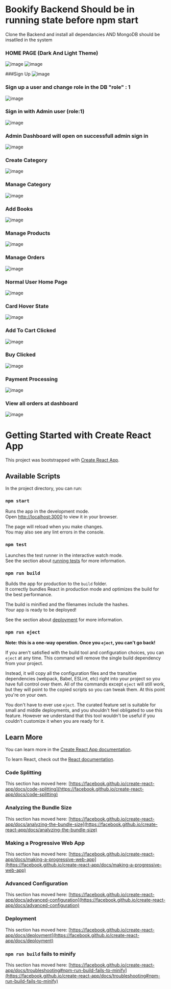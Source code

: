 # Bookify Backend Should be in running state before npm start
Clone the Backend and install all dependancies AND
MongoDB should be insatlled in the system

### HOME PAGE (Dark And Light Theme)
![image](https://user-images.githubusercontent.com/106900914/206996236-f3f80943-d0a6-4b00-9d5a-1677d7c79558.png)
![image](https://user-images.githubusercontent.com/106900914/206999542-c3e85636-4dbe-47da-a3b3-147a5ca2544f.png)

###Sign Up
![image](https://user-images.githubusercontent.com/106900914/206996573-3c36935a-d365-4487-a72c-b79a43148409.png)

### Sign up a user and change role in the DB "role" : 1
![image](https://user-images.githubusercontent.com/106900914/206995997-4bc12041-8441-4643-ba24-42faf2ae6421.png)

### Sign in with Admin user (role:1)
![image](https://user-images.githubusercontent.com/106900914/206997209-b2617644-0639-40ad-8d00-da9beae14ed6.png)

### Admin Dashboard will open on successfull admin sign in
![image](https://user-images.githubusercontent.com/106900914/206997485-18103efe-a729-455d-af68-ab557890c627.png)

### Create Category
![image](https://user-images.githubusercontent.com/106900914/206998772-ec864816-fbe4-48df-a3f8-437b9c62eb24.png)

### Manage Category
![image](https://user-images.githubusercontent.com/106900914/206998924-bfc885ab-1cf1-4052-810d-387813d542e9.png)

### Add Books
![image](https://user-images.githubusercontent.com/106900914/206999054-3348c876-ab3d-466a-8f83-d5816bee8773.png)

### Manage Products
![image](https://user-images.githubusercontent.com/106900914/206999123-4d4bbff0-72b8-435b-bcd1-d39139aa7ba7.png)

### Manage  Orders
![image](https://user-images.githubusercontent.com/106900914/206999300-17988869-9eef-4333-8b8d-36e932ed7223.png)

### Normal User Home Page
![image](https://user-images.githubusercontent.com/106900914/206999994-e0830864-7232-4635-9563-5b2b29a3f91c.png)

### Card Hover State
![image](https://user-images.githubusercontent.com/106900914/207000316-a8a5b697-81fb-4820-aaa2-2b877599d6df.png)

### Add To Cart Clicked
![image](https://user-images.githubusercontent.com/106900914/207000542-c075027d-bb32-42d5-8f5d-8e4c10f9c15b.png)

### Buy Clicked
![image](https://user-images.githubusercontent.com/106900914/207000661-0b859c53-8a93-4200-871a-7913bcffa2ea.png)

### Payment Processing
![image](https://user-images.githubusercontent.com/106900914/207000804-7b06bcf3-e4b8-4e34-b94a-1e0ae7882028.png)

### View all orders at dashboard
![image](https://user-images.githubusercontent.com/106900914/207000978-70680a49-4e26-4759-a8bc-8a7e4f6fa57b.png)


# Getting Started with Create React App

This project was bootstrapped with [Create React App](https://github.com/facebook/create-react-app).

## Available Scripts

In the project directory, you can run:

### `npm start`

Runs the app in the development mode.\
Open [http://localhost:3000](http://localhost:3000) to view it in your browser.

The page will reload when you make changes.\
You may also see any lint errors in the console.

### `npm test`

Launches the test runner in the interactive watch mode.\
See the section about [running tests](https://facebook.github.io/create-react-app/docs/running-tests) for more information.

### `npm run build`

Builds the app for production to the `build` folder.\
It correctly bundles React in production mode and optimizes the build for the best performance.

The build is minified and the filenames include the hashes.\
Your app is ready to be deployed!

See the section about [deployment](https://facebook.github.io/create-react-app/docs/deployment) for more information.

### `npm run eject`

**Note: this is a one-way operation. Once you `eject`, you can't go back!**

If you aren't satisfied with the build tool and configuration choices, you can `eject` at any time. This command will remove the single build dependency from your project.

Instead, it will copy all the configuration files and the transitive dependencies (webpack, Babel, ESLint, etc) right into your project so you have full control over them. All of the commands except `eject` will still work, but they will point to the copied scripts so you can tweak them. At this point you're on your own.

You don't have to ever use `eject`. The curated feature set is suitable for small and middle deployments, and you shouldn't feel obligated to use this feature. However we understand that this tool wouldn't be useful if you couldn't customize it when you are ready for it.

## Learn More

You can learn more in the [Create React App documentation](https://facebook.github.io/create-react-app/docs/getting-started).

To learn React, check out the [React documentation](https://reactjs.org/).

### Code Splitting

This section has moved here: [https://facebook.github.io/create-react-app/docs/code-splitting](https://facebook.github.io/create-react-app/docs/code-splitting)

### Analyzing the Bundle Size

This section has moved here: [https://facebook.github.io/create-react-app/docs/analyzing-the-bundle-size](https://facebook.github.io/create-react-app/docs/analyzing-the-bundle-size)

### Making a Progressive Web App

This section has moved here: [https://facebook.github.io/create-react-app/docs/making-a-progressive-web-app](https://facebook.github.io/create-react-app/docs/making-a-progressive-web-app)

### Advanced Configuration

This section has moved here: [https://facebook.github.io/create-react-app/docs/advanced-configuration](https://facebook.github.io/create-react-app/docs/advanced-configuration)

### Deployment

This section has moved here: [https://facebook.github.io/create-react-app/docs/deployment](https://facebook.github.io/create-react-app/docs/deployment)

### `npm run build` fails to minify

This section has moved here: [https://facebook.github.io/create-react-app/docs/troubleshooting#npm-run-build-fails-to-minify](https://facebook.github.io/create-react-app/docs/troubleshooting#npm-run-build-fails-to-minify)
